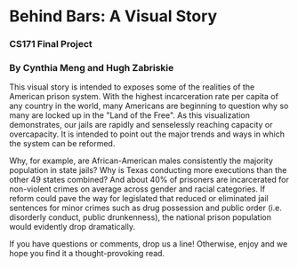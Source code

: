 # Behind Bars: A Visual Story
### CS171 Final Project
### By Cynthia Meng and Hugh Zabriskie

This visual story is intended to exposes some of the realities of the American prison system. With the highest incarceration rate per capita of any country in the world, many Americans are beginning to question why so many are locked up in the "Land of the Free". As this visualization demonstrates, our jails are rapidly and senselessly reaching capacity or overcapacity. It is intended to point out the major trends and ways in which the system can be reformed. 

Why, for example, are African-American males consistently the majority population in state jails? Why is Texas conducting more executions than the other 49 states combined? And about 40% of prisoners are incarcerated for non-violent crimes on average across gender and racial categories. If reform could pave the way for legislated that  reduced or eliminated jail sentences for minor crimes such as drug possession and public order (i.e. disorderly conduct, public drunkenness), the national prison population would evidently drop dramatically.

If you have questions or comments, drop us a line! Otherwise, enjoy and we hope you find it a thought-provoking read.
